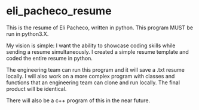 # eli_pacheco_resume

This is the resume of Eli Pacheco, written in python. 
This program MUST be run in python3.X.

My vision is simple: I want the ability to showcase coding skills while sending a resume simultaneously. 
I created a simple resume template and coded the entire resume in python.

The engineering team can run this program and it will save a .txt resume locally.
I will also work on a more complex program with classes and functions that an engineering team can clone and run locally.  The final product will be identical. 

There will also be a c++ program of this in the near future.
